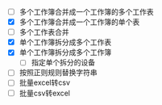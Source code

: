- [ ] 多个工作簿合并成一个工作簿的多个工作表
- [x] 多个工作簿合并成一个工作簿的单个表
- [ ] 多个工作表合并
- [x] 单个工作簿拆分成多个工作表
- [x] 单个工作簿拆分成多个工作簿
    - [ ] 指定单个拆分的设备
- [ ] 按照正则规则替换字符串
- [ ] 批量excel转csv
- [ ] 批量csv转excel